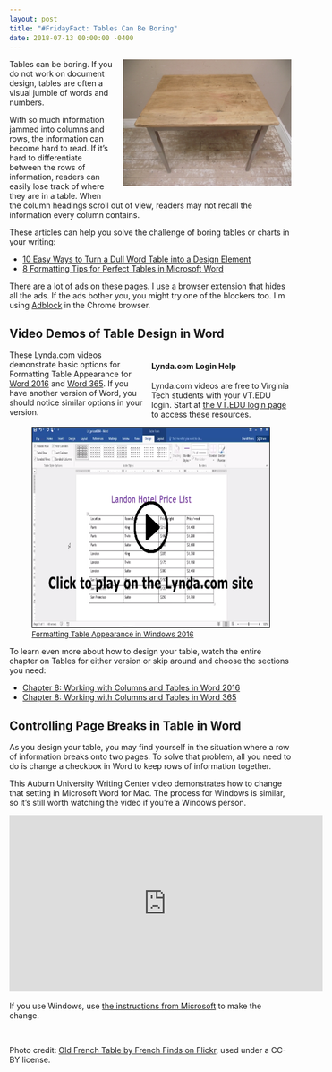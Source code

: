 ```yaml
---
layout: post
title: "#FridayFact: Tables Can Be Boring"
date: 2018-07-13 00:00:00 -0400
---
```

<p><img src="/wp-content/uploads/boring-table.jpg" alt="Old French Table by French Finds on Flickr, used under a CC-BY license" style="width: 301px;height: 226px;float: right;margin: 0px  0px 15px 15px;" />Tables can be boring. If you do not work on document design, tables are often a visual jumble of words and numbers.</p>
 <p>With so much information jammed into columns and rows, the information can become hard to read. If it’s hard to differentiate between the rows of information, readers can easily lose track of where they are in a table. When the column headings scroll out of view, readers may not recall the information every column contains.</p>
 <p>These articles can help you solve the challenge of boring tables or charts in your writing:</p>
<ul class="listDS">
   <li><a href="http://www.techrepublic.com/article/10-easy-ways-to-turn-a-dull-word-table-into-a-design-element/" target="_blank">10 Easy Ways to Turn a Dull Word Table into a Design Element</a><br />
   </li>
  <li><a href="http://www.makeuseof.com/tag/8-formatting-tips-perfect-tables-microsoft-word/" target="_blank">8 Formatting Tips for Perfect Tables in Microsoft Word</a> <br />
   </li>
</ul>
<p>There are a lot of ads on these pages. I use a browser extension that hides all the ads. If the ads bother you, you might try one of the blockers too. I'm using <a href="https://www.getadblock.com/" target="_blank">Adblock</a> in the Chrome browser.</p>
<h2>Video Demos of Table Design in Word</h2>
<div style="float: right; width: 250px;margin-left: 9px;" class="maroonbox">
<h4>Lynda.com Login Help</h4>
<p>Lynda.com videos are free to Virginia Tech students with your VT.EDU login. Start at <a href="http://lynda.vt.edu/" target="_blank">the VT.EDU login page</a> to access these resources.</p>
</div>
<p>These Lynda.com videos demonstrate basic options for Formatting Table Appearance for <a href="https://www.lynda.com/Office-tutorials/Formatting-table-appearance/378044/432811-4.html?org=vt.edu" target="_blank">Word 2016</a> and <a href="https://www.lynda.com/Word-tutorials/Formatting-table-appearance/378103/432718-4.html?org=vt.edu" target="_blank">Word 365</a>. If you have another version of Word, you should notice similar options in your version.</p>
<div>
  <figure><a href="https://www.lynda.com/Office-tutorials/Putting-text-columns/378044/432808-4.html?org=vt.edu" target="_blank" /><img src="/wp-content/uploads/table-appearance.png" alt="Screenshot of the Table Appearance Video" width="637" height="357" class="size-full wp-image-4225" style="border: 1px solid #000000;" /></a>
    <figcaption style="font-size: small;">
    <a href="https://www.lynda.com/Office-tutorials/Putting-text-columns/378044/432808-4.html?org=vt.edu" target="_blank" />Formatting Table Appearance in Windows 2016</a></figcaption>
 </figure>
</div>
<p>To learn even more about how to design your table, watch the entire chapter on Tables for either version or skip around and choose the sections you need: </p>
<ul>
  <li><a href="https://www.lynda.com/Office-tutorials/Putting-text-columns/378044/432808-4.html?org=vt.edu" target="_blank">Chapter 8: Working with Columns and Tables in Word 2016</a></li>
  <li><a href="https://www.lynda.com/Word-tutorials/Putting-text-columns/378103/432715-4.html?org=vt.edu" target="_blank">Chapter 8: Working with Columns and Tables in Word 365</a></li>
</ul>
<h2>Controlling Page Breaks in Table in Word</h2>
As you design your table, you may find yourself in the situation where a row of information breaks onto two pages. To solve that problem, all you need to do is change a checkbox in Word to keep rows of information together. </p>
<p>This Auburn University Writing Center video demonstrates how to change that setting in Microsoft Word for Mac. The process for Windows is similar, so it’s still worth watching the video if you’re a Windows person.</p>
<iframe width="560" height="315" src="https://www.youtube.com/embed/o9sC2_ELlDw?rel=0" frameborder="0" allowfullscreen></iframe>
<p>If you use Windows, use <a href="https://support.office.com/en-us/article/Format-a-table-e6e77bc6-1f4e-467e-b818-2e2acc488006?CorrelationId=c9d89777-d325-40df-8b7a-e53c8f882505&amp;ui=en-US&amp;rs=en-US&amp;ad=US&amp;ocmsassetID=HA010034301#bm11" target="_blank">the instructions from Microsoft</a> to make the change.</p>
<p>&nbsp;</p>
<p class="photocredit">Photo credit: <a href="https://flic.kr/p/axuMkY" target="_blank">Old French Table by French Finds on Flickr</a>, used under a CC-BY license.</p>
